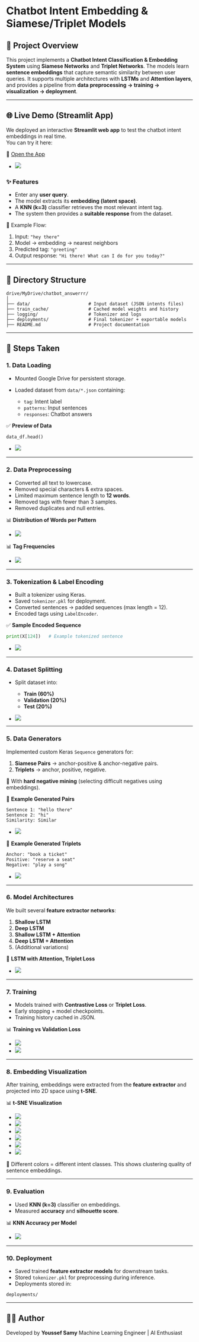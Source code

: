 # Chatbot Intent Embedding & Siamese/Triplet Models

## 📌 Project Overview

This project implements a **Chatbot Intent Classification & Embedding System** using **Siamese Networks** and **Triplet Networks**.
The models learn **sentence embeddings** that capture semantic similarity between user queries.
It supports multiple architectures with **LSTMs** and **Attention layers**, and provides a pipeline from **data preprocessing → training → visualization → deployment**.

---

## 🌐 Live Demo (Streamlit App)

We deployed an interactive **Streamlit web app** to test the chatbot intent embeddings in real time.  
You can try it here:  

🔗 [Open the App](https://chatbotquestionansweringsimilaritylearning-wmudhfvxj5fdklehs4g.streamlit.app/)
* ![](assets/img_10.png)

### ✨ Features
- Enter any **user query**.
- The model extracts its **embedding (latent space)**.
- A **KNN (k=3)** classifier retrieves the most relevant intent tag.
- The system then provides a **suitable response** from the dataset.

📌 Example Flow:
1. Input: `"hey there"`
2. Model → embedding → nearest neighbors
3. Predicted tag: `"greeting"`
4. Output response: `"Hi there! What can I do for you today?"`

---

## 📂 Directory Structure

```
drive/MyDrive/chatbot_answerrr/
│
├── data/                      # Input dataset (JSON intents files)
├── train_cache/               # Cached model weights and history
├── logging/                   # Tokenizer and logs
├── deployments/               # Final tokenizer + exportable models
├── README.md                  # Project documentation
```

---

## 🚀 Steps Taken

### 1. Data Loading

* Mounted Google Drive for persistent storage.
* Loaded dataset from `data/*.json` containing:

  * `tag`: Intent label
  * `patterns`: Input sentences
  * `responses`: Chatbot answers

✅ **Preview of Data**

```python
data_df.head()
```

* ![](assets/img.png)

---

### 2. Data Preprocessing

* Converted all text to lowercase.
* Removed special characters & extra spaces.
* Limited maximum sentence length to **12 words**.
* Removed tags with fewer than 3 samples.
* Removed duplicates and null entries.

📊 **Distribution of Words per Pattern**
* ![](assets/img_1.png)

📊 **Tag Frequencies**
* ![](assets/img_2.png)

---

### 3. Tokenization & Label Encoding

* Built a tokenizer using Keras.
* Saved `tokenizer.pkl` for deployment.
* Converted sentences → padded sequences (max length = 12).
* Encoded tags using `LabelEncoder`.

✅ **Sample Encoded Sequence**

```python
print(X[124])   # Example tokenized sentence
```
* ![](assets/img_3.png)

---

### 4. Dataset Splitting

* Split dataset into:

  * **Train (60%)**
  * **Validation (20%)**
  * **Test (20%)**
* ![](assets/img_4.png)

---

### 5. Data Generators

Implemented custom Keras `Sequence` generators for:

1. **Siamese Pairs** → anchor-positive & anchor-negative pairs.
2. **Triplets** → anchor, positive, negative.

🔹 With **hard negative mining** (selecting difficult negatives using embeddings).

📌 **Example Generated Pairs**

```
Sentence 1: "hello there"
Sentence 2: "hi"
Similarity: Similar
```
* ![](assets/img_5.png)

📌 **Example Generated Triplets**

```
Anchor: "book a ticket"
Positive: "reserve a seat"
Negative: "play a song"
```
* ![](assets/img_6.png)

---

### 6. Model Architectures

We built several **feature extractor networks**:

1. **Shallow LSTM**
2. **Deep LSTM**
3. **Shallow LSTM + Attention**
4. **Deep LSTM + Attention**
5. (Additional variations)

📌 **LSTM with Attention, Triplet Loss**
* ![](train_cache/lstm_shallow_attention_v2_arch.png)

---

### 7. Training

* Models trained with **Contrastive Loss** or **Triplet Loss**.
* Early stopping + model checkpoints.
* Training history cached in JSON.

📊 **Training vs Validation Loss**
* ![](assets/img_7.png)
* ![](assets/img_8.png)


---

### 8. Embedding Visualization

After training, embeddings were extracted from the **feature extractor** and projected into 2D space using **t-SNE**.

📊 **t-SNE Visualization**
* ![](latent_space/lstm_shallow_attention_v1%20latent%20space.png)
* ![](latent_space/lstm_deep_v1%20latent%20space.png)
* ![](latent_space/lstm_shallow_attention_v1%20latent%20space.png)
* ![](latent_space/lstm_shallow_attention_v2%20latent%20space.png)
* ![](latent_space/lstm_shallow_attention_v3%20latent%20space.png)
* ![](latent_space/lstm_deep_attention_v1%20latent%20space.png)

📌 Different colors = different intent classes.
This shows clustering quality of sentence embeddings.

---

### 9. Evaluation

* Used **KNN (k=3)** classifier on embeddings.
* Measured **accuracy** and **silhouette score**.

📊 **KNN Accuracy per Model**
* ![](assets/img_9.png)


---

### 10. Deployment

* Saved trained **feature extractor models** for downstream tasks.
* Stored `tokenizer.pkl` for preprocessing during inference.
* Deployments stored in:

```
deployments/
```

---

## 👨‍💻 Author

Developed by **Youssef Samy**
Machine Learning Engineer | AI Enthusiast